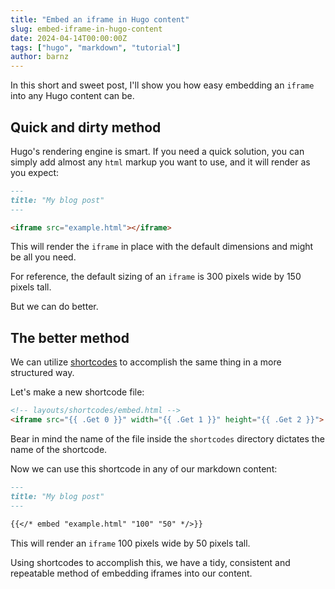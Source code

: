 ```yaml
---
title: "Embed an iframe in Hugo content"
slug: embed-iframe-in-hugo-content
date: 2024-04-14T00:00:00Z
tags: ["hugo", "markdown", "tutorial"]
author: barnz
---
```


In this short and sweet post, I'll show you how easy embedding an `iframe` into
any Hugo content can be.

<!--more-->

## Quick and dirty method

Hugo's rendering engine is smart. If you need a quick solution, you can simply
add almost any `html` markup you want to use, and it will render as you expect:

```markdown
---
title: "My blog post"
---

<iframe src="example.html"></iframe>
```

This will render the `iframe` in place with the default dimensions and might be
all you need.

For reference, the default sizing of an `iframe` is 300 pixels wide by 150
pixels tall.

But we can do better.

## The better method

We can utilize [shortcodes](https://gohugo.io/templates/shortcode-templates/) to
accomplish the same thing in a more structured way.

Let's make a new shortcode file:

```html
<!-- layouts/shortcodes/embed.html -->
<iframe src="{{ .Get 0 }}" width="{{ .Get 1 }}" height="{{ .Get 2 }}"> </iframe>
```

Bear in mind the name of the file inside the `shortcodes` directory dictates
the name of the shortcode.

Now we can use this shortcode in any of our markdown content:

```markdown
---
title: "My blog post"
---

{{</* embed "example.html" "100" "50" */>}}
```

This will render an `iframe` 100 pixels wide by 50 pixels tall.

Using shortcodes to accomplish this, we have a tidy, consistent and
repeatable method of embedding iframes into our content.
